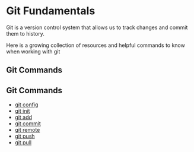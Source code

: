 # Git Fundamentals

Git is a version control system that allows us to track changes and commit them to history.

Here is a growing collection of resources and helpful commands to know when working with git 

## Git Commands
## Git Commands
- [git config](./commands/Config.md)
- [git init](./commands/Init.md)
- [git add](./commands/Add.md)
- [git commit](./commands/Commit.md)
- [git remote](./commands/Remote.md) 
- [git push](./commands/Push.md) 
- [git pull](./commands/Pull.md)